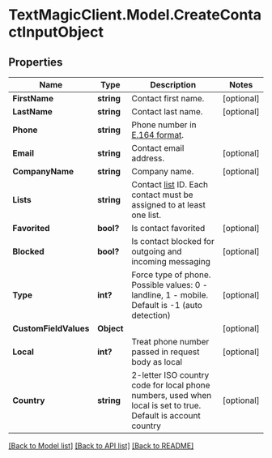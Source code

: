 # TextMagicClient.Model.CreateContactInputObject
## Properties

Name | Type | Description | Notes
------------ | ------------- | ------------- | -------------
**FirstName** | **string** | Contact first name. | [optional] 
**LastName** | **string** | Contact last name. | [optional] 
**Phone** | **string** | Phone number in [E.164 format](https://en.wikipedia.org/wiki/E.164). | 
**Email** | **string** | Contact email address. | [optional] 
**CompanyName** | **string** | Company name. | [optional] 
**Lists** | **string** | Contact [list](http://docs.textmagictesting.com/tag#Lists) ID. Each contact must be assigned to at least one list. | 
**Favorited** | **bool?** | Is contact favorited | [optional] 
**Blocked** | **bool?** | Is contact blocked for outgoing and incoming messaging | [optional] 
**Type** | **int?** | Force type of phone. Possible values: 0 - landline, 1 - mobile. Default is -1 (auto detection) | [optional] 
**CustomFieldValues** | **Object** |  | [optional] 
**Local** | **int?** | Treat phone number passed in request body as local | [optional] 
**Country** | **string** | 2-letter ISO country code for local phone numbers, used when local is  set to true. Default is account country | [optional] 

[[Back to Model list]](../README.md#documentation-for-models) [[Back to API list]](../README.md#documentation-for-api-endpoints) [[Back to README]](../README.md)

